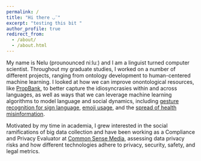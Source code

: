 ```yaml
---
permalink: /
title: "Hi there ◡̈ "
excerpt: "testing this bit "
author_profile: true
redirect_from: 
  - /about/
  - /about.html
---
```


My name is Nelu (prounounced niːluː) and I am a linguist turned computer scientist. Throughout my graduate studies, I worked on a number of different projects, ranging from ontology development to human-centered machine learning. I looked at how we can improve onontological resources, like <a href="https://propbank.github.io/">PropBank</a>, to better capture the idiosyncrasies within and across languages, as well as ways that we can leverage machine learning algorithms to model language and social dynamics, including <a href="[https://link.springer.com/chapter/10.1007/978-3-030-53352-6_16](https://arxiv.org/pdf/1710.06836.pdf)">gesture recognition for sign language</a>, <a href="https://arxiv.org/pdf/1712.04421.pdf">emoji usage</a>, and the <a href="https://link.springer.com/chapter/10.1007/978-3-030-53352-6_16">spread of health misinformation</a>. 

Motivated by my time in academia, I grew interested in the social ramifications of big data collection and have been working as a Compliance and Privacy Evaluator at <a href="https://www.commonsensemedia.org/">Common Sense Media</a>, assessing data privacy risks and how different technologies adhere to privacy, security, safety, and legal metrics. 
